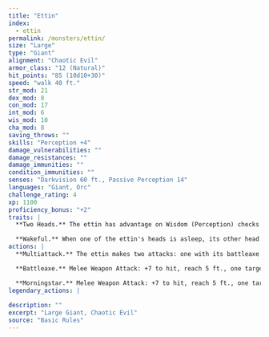 ```yaml
---
title: "Ettin"
index:
  - ettin
permalink: /monsters/ettin/
size: "Large"
type: "Giant"
alignment: "Chaotic Evil"
armor_class: "12 (Natural)"
hit_points: "85 (10d10+30)"
speed: "walk 40 ft."
str_mod: 21
dex_mod: 8
con_mod: 17
int_mod: 6
wis_mod: 10
cha_mod: 8
saving_throws: ""
skills: "Perception +4"
damage_vulnerabilities: ""
damage_resistances: ""
damage_immunities: ""
condition_immunities: ""
senses: "Darkvision 60 ft., Passive Perception 14"
languages: "Giant, Orc"
challenge_rating: 4
xp: 1100
proficiency_bonus: "+2"
traits: |
  **Two Heads.** The ettin has advantage on Wisdom (Perception) checks and on saving throws against being blinded, charmed, deafened, frightened, stunned, and knocked unconscious.

  **Wakeful.** When one of the ettin's heads is asleep, its other head is awake.
actions: |
  **Multiattack.** The ettin makes two attacks: one with its battleaxe and one with its morningstar.

  **Battleaxe.** Melee Weapon Attack: +7 to hit, reach 5 ft., one target. Hit: 14 (2d8 + 5) slashing damage.

  **Morningstar.** Melee Weapon Attack: +7 to hit, reach 5 ft., one target. Hit: 14 (2d8 + 5) piercing damage.  
legendary_actions: |
  
description: ""
excerpt: "Large Giant, Chaotic Evil"
source: "Basic Rules"
---
```

